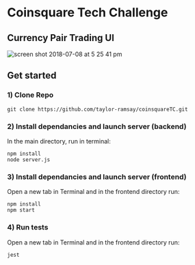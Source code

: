 # Coinsquare Tech Challenge
## Currency Pair Trading UI

![screen shot 2018-07-08 at 5 25 41 pm](https://user-images.githubusercontent.com/7674773/42424267-a0210004-82d7-11e8-9070-facd95df9bc7.png)

## Get started
### 1) Clone Repo
```
git clone https://github.com/taylor-ramsay/coinsquareTC.git

```
### 2) Install dependancies and launch server (backend)
In the main directory, run in terminal:
```
npm install
node server.js
```
### 3) Install dependancies and launch server (frontend)
Open a new tab in Terminal and in the frontend directory run:
```
npm install
npm start
```
### 4) Run tests
Open a new tab in Terminal and in the frontend directory run:
```
jest
```
